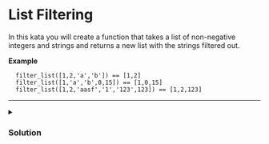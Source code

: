 # List Filtering

In this kata you will create a function that takes a list of non-negative integers and strings and returns a new list with the strings filtered out.

**Example**

```
  filter_list([1,2,'a','b']) == [1,2]
  filter_list([1,'a','b',0,15]) == [1,0,15]
  filter_list([1,2,'aasf','1','123',123]) == [1,2,123]
```

<hr>

<details>
  <summary>
    <h3>Solution</h3>
  </summary>

```js
function filter_list(l) {
  // Return a new array with the strings filtered out
  return l.filter((element) => typeof element === "number");
}
```

</details>
